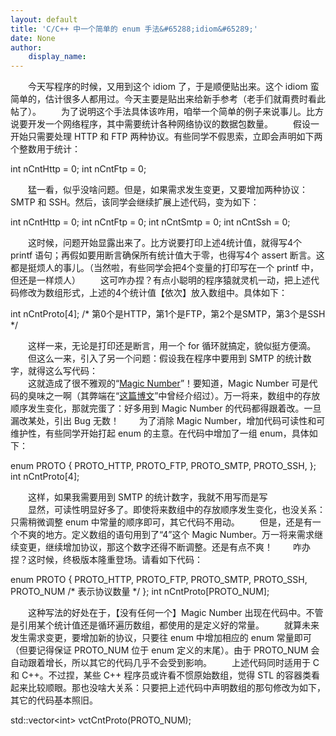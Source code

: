 ```yaml
---
layout: default
title: 'C/C++ 中一个简单的 enum 手法&#65288;idiom&#65289;'
date: None
author:
    display_name: 
---
```


  
　　今天写程序的时候，又用到这个 idiom 了，于是顺便贴出来。这个 idiom 蛮简单的，估计很多人都用过。今天主要是贴出来给新手参考（老手们就甭费时看此帖了）。 　　为了说明这个手法具体该咋用，咱举一个简单的例子来说事儿。比方说要开发一个网络程序，其中需要统计各种网络协议的数据包数量。 　　假设一开始只需要处理 HTTP 和 FTP 两种协议。有些同学不假思索，立即会声明如下两个整数用于统计：

int nCntHttp \= 0;
int nCntFtp \= 0;

　　猛一看，似乎没啥问题。但是，如果需求发生变更，又要增加两种协议：SMTP 和 SSH。然后，该同学会继续扩展上述代码，变为如下：

int nCntHttp \= 0;
int nCntFtp \= 0;
int nCntSmtp \= 0;
int nCntSsh \= 0;

　　这时候，问题开始显露出来了。比方说要打印上述4统计值，就得写4个 printf 语句；再假如要用断言确保所有统计值大于零，也得写4个 assert 断言。这都是挺烦人的事儿。（当然啦，有些同学会把4个变量的打印写在一个 printf 中，但还是一样烦人） 　　这可咋办捏？有点小聪明的程序猿就灵机一动，把上述代码修改为数组形式，上述的4个统计值【依次】放入数组中。具体如下：

int nCntProto\[4\];
/\* 第0个是HTTP，第1个是FTP，第2个是SMTP，第3个是SSH \*/

　　这样一来，无论是打印还是断言，用一个 for 循环就搞定，貌似挺方便滴。 　　但这么一来，引入了另一个问题：假设我在程序中要用到 SMTP 的统计数字，就得这么写代码：  
　　这就造成了很不雅观的“[Magic Number](https://en.wikipedia.org/wiki/Magic_number_(programming)#Unnamed_numerical_constant)”！要知道，Magic Number 可是代码的臭味之一啊（其弊端在“[这篇博文](https://program-think.blogspot.com/2009/02/defect-of-java-beginner-3-code-style.html#magic_number)”中曾经介绍过）。万一将来，数组中的存放顺序发生变化，那就完蛋了：好多用到 Magic Number 的代码都得跟着改。一旦漏改某处，引出 Bug 无数！ 　　为了消除 Magic Number，增加代码可读性和可维护性，有些同学开始打起 enum 的主意。在代码中增加了一组 enum，具体如下：

enum PROTO
{ PROTO\_HTTP, PROTO\_FTP, PROTO\_SMTP, PROTO\_SSH,
}; int nCntProto\[4\];

　　这样，如果我需要用到 SMTP 的统计数字，我就不用写而是写  
　　显然，可读性明显好多了。即使将来数组中的存放顺序发生变化，也没关系：只需稍微调整 enum 中常量的顺序即可，其它代码不用动。 　　但是，还是有一个不爽的地方。定义数组的语句用到了“4”这个 Magic Number。万一将来需求继续变更，继续增加协议，那这个数字还得不断调整。还是有点不爽！ 　　咋办捏？这时候，终极版本隆重登场。请看如下代码：

enum PROTO
{ PROTO\_HTTP, PROTO\_FTP, PROTO\_SMTP, PROTO\_SSH, PROTO\_NUM /\* 表示协议数量 \*/
}; int nCntProto\[PROTO\_NUM\];

　　这种写法的好处在于，【没有任何一个】Magic Number 出现在代码中。不管是引用某个统计值还是循环遍历数组，都使用的是定义好的常量。 　　就算未来发生需求变更，要增加新的协议，只要往 enum 中增加相应的 enum 常量即可（但要记得保证 PROTO\_NUM 位于 enum 定义的末尾）。由于 PROTO\_NUM 会自动跟着增长，所以其它的代码几乎不会受到影响。 　　上述代码同时适用于 C 和 C++。不过捏，某些 C++ 程序员或许看不惯原始数组，觉得 STL 的容器类看起来比较顺眼。那也没啥大关系：只要把上述代码中声明数组的那句修改为如下，其它的代码基本照旧。

std::vector<int\> vctCntProto(PROTO\_NUM);

